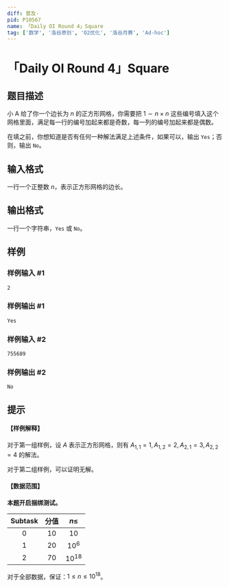```yaml
---
diff: 普及-
pid: P10567
name: 「Daily OI Round 4」Square
tag: ['数学', '洛谷原创', 'O2优化', '洛谷月赛', 'Ad-hoc']
---
```

# 「Daily OI Round 4」Square
## 题目描述

小 A 给了你一个边长为 $n$ 的正方形网格，你需要把 $1 \sim n \times n$ 这些编号填入这个网格里面，满足每一行的编号加起来都是奇数，每一列的编号加起来都是偶数。

在填之前，你想知道是否有任何一种解法满足上述条件，如果可以，输出 `Yes`；否则，输出 `No`。
## 输入格式

一行一个正整数 $n$，表示正方形网格的边长。
## 输出格式

一行一个字符串，`Yes` 或 `No`。
## 样例

### 样例输入 #1
```
2
```
### 样例输出 #1
```
Yes
```
### 样例输入 #2
```
755689
```
### 样例输出 #2
```
No
```
## 提示

#### 【样例解释】

对于第一组样例，设 $A$ 表示正方形网格，则有 $A_{1,1}=1,A_{1,2}=2,A_{2,1}=3,A_{2,2}=4$ 的解法。

对于第二组样例，可以证明无解。

#### 【数据范围】
  
**本题开启捆绑测试。**

|$\text{Subtask}$|分值|$n \le$|
| :-----------: | :-------------:|:-----------: |
|$0$|$10$|$10$|
|$1$|$20$|$10^6$|
|$2$|$70$|$10^{18}$|

对于全部数据，保证：$1 \le n \le 10^{18}$。



